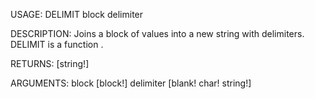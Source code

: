 USAGE:
     DELIMIT block delimiter 

DESCRIPTION:
     Joins a block of values into a new string with delimiters.
     DELIMIT is a function .

RETURNS: [string!]

ARGUMENTS:
    block [block!]
    delimiter [blank! char! string!]
